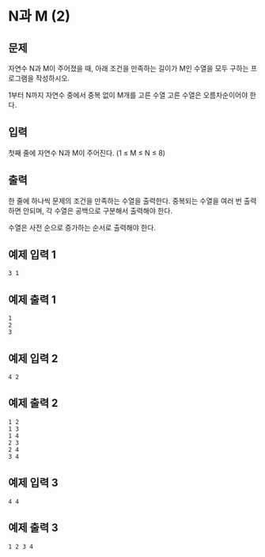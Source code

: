 # N과 M (2)

## 문제
자연수 N과 M이 주어졌을 때, 아래 조건을 만족하는 길이가 M인 수열을 모두 구하는 프로그램을 작성하시오.

1부터 N까지 자연수 중에서 중복 없이 M개를 고른 수열
고른 수열은 오름차순이어야 한다.

## 입력
첫째 줄에 자연수 N과 M이 주어진다. (1 ≤ M ≤ N ≤ 8)

## 출력
한 줄에 하나씩 문제의 조건을 만족하는 수열을 출력한다. 중복되는 수열을 여러 번 출력하면 안되며, 각 수열은 공백으로 구분해서 출력해야 한다.

수열은 사전 순으로 증가하는 순서로 출력해야 한다.

## 예제 입력 1
```
3 1
```
## 예제 출력 1
```
1
2
3
```
## 예제 입력 2
```
4 2
```
## 예제 출력 2
```
1 2
1 3
1 4
2 3
2 4
3 4
```
## 예제 입력 3
```
4 4
```
## 예제 출력 3
```
1 2 3 4
```